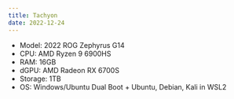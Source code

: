 ```yaml
---
title: Tachyon
date: 2022-12-24
---
```

- Model: 2022 ROG Zephyrus G14
- CPU: AMD Ryzen 9 6900HS
- RAM: 16GB
- dGPU: AMD Radeon RX 6700S
- Storage: 1TB
- OS:  Windows/Ubuntu Dual Boot + Ubuntu, Debian, Kali in WSL2

